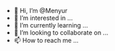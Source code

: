 - 👋 Hi, I’m @Menyur
- 👀 I’m interested in ...
- 🌱 I’m currently learning ...
- 💞️ I’m looking to collaborate on ...
- 📫 How to reach me ...

<!---
Menyur/Menyur is a ✨ special ✨ repository because its `README.md` (this file) appears on your GitHub profile.
You can click the Preview link to take a look at your changes.
--->
